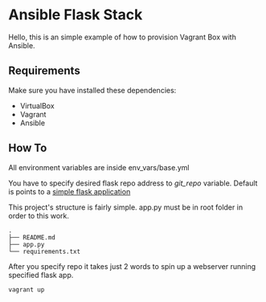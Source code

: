 Ansible Flask Stack
======================

Hello, this is an simple example of how to provision Vagrant Box with Ansible. 

Requirements
--------------
Make sure you have installed these dependencies:

- VirtualBox
- Vagrant
- Ansible

How To
--------
All environment variables are inside env_vars/base.yml

You have to specify desired flask repo address to *git_repo* variable.
Default is points to a [simple flask application](https://github.com/mehmettaskiner/flask-skeleton)

This project's structure is fairly simple. app.py must be in root folder in order to this work. 

    .
    ├── README.md
    ├── app.py
    └── requirements.txt



After you specify repo it takes just 2 words to spin up a webserver running specified flask app. 


    vagrant up
